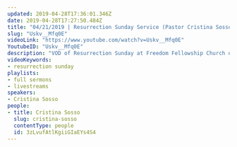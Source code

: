```yaml
---
updated: 2019-04-28T17:36:01.346Z
date: 2019-04-28T17:27:50.484Z
title: "04/21/2019 | Resurrection Sunday Service (Pastor Cristina Sosso)"
slug: "Uskv__Mfq0E"
videoLink: "https://www.youtube.com/watch?v=Uskv__Mfq0E"
YoutubeID: "Uskv__Mfq0E"
description: "VOD of Resurrection Sunday at Freedom Fellowship Church on April 21st, 2019. "
videoKeywords:
- resurrection sunday
playlists:
- full sermons
- livestreams
speakers:
- Cristina Sosso
people:
- title: Cristina Sosso
  slug: cristina-sosso
  contentType: people
  id: 3zLvufAtlKgiiGIaEYs4S4
---
```

